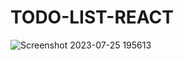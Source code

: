 # TODO-LIST-REACT
![Screenshot 2023-07-25 195613](https://github.com/HannaFleming/TODO-LIST-REACT/assets/124400864/08c8a9e9-eb5d-404a-bd00-99a1b4181b14)
